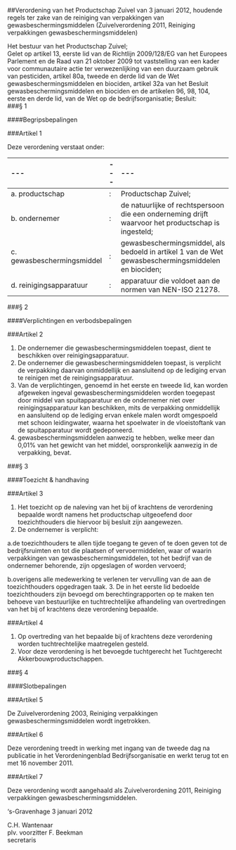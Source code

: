 <meta http-equiv='Content-Type' content='text/html; charset=utf-8' />

##Verordening van het Productschap Zuivel van 3 januari 2012, houdende regels ter zake van de reiniging van verpakkingen van gewasbeschermingsmiddelen (Zuivelverordening 2011, Reiniging verpakkingen gewasbeschermingsmiddelen)

Het bestuur van het Productschap Zuivel;  
Gelet op artikel 13, eerste lid van de Richtlijn 2009/128/EG van het Europees Parlement en de Raad van 21 oktober 2009 tot vaststelling van een kader voor communautaire actie ter verwezenlijking van een duurzaam gebruik van pesticiden, artikel 80a, tweede en derde lid van de Wet gewasbeschermingsmiddelen en biociden, artikel 32a van het Besluit gewasbeschermingsmiddelen en biociden en de artikelen 96, 98, 104, eerste en derde lid, van de Wet op de bedrijfsorganisatie;
Besluit:    
###§ 1 

####Begripsbepalingen

###Artikel 1 

Deze verordening verstaat onder: 

| --- | --- | --- |
|:---|:---|:---|
|a. productschap |: |Productschap Zuivel; |
|b. ondernemer |: |de natuurlijke of rechtspersoon die een onderneming drijft waarvoor het productschap is ingesteld; |
|c. gewasbeschermingsmiddel |: |gewasbeschermingsmiddel, als bedoeld in artikel 1 van de Wet gewasbeschermingsmiddelen en biociden; |
|d. reinigingsapparatuur |: |apparatuur die voldoet aan de normen van NEN-ISO 21278. |

###§ 2 

####Verplichtingen en verbodsbepalingen

###Artikel 2 

1. De ondernemer die gewasbeschermingsmiddelen toepast, dient te beschikken over reinigingsapparatuur. 
2. De ondernemer die gewasbeschermingsmiddelen toepast, is verplicht de verpakking daarvan onmiddellijk en aansluitend op de lediging ervan te reinigen met de reinigingsapparatuur.
3. Van de verplichtingen, genoemd in het eerste en tweede lid, kan worden afgeweken ingeval gewasbeschermingsmiddelen worden toegepast door middel van spuitapparatuur en de ondernemer niet over reinigingsapparatuur kan beschikken, mits de verpakking onmiddellijk en aansluitend op de lediging ervan enkele malen wordt omgespoeld met schoon leidingwater, waarna het spoelwater in de vloeistoftank van de spuitapparatuur wordt gedeponeerd.
4. gewasbeschermingsmiddelen aanwezig te hebben, welke meer dan 0,01% van het gewicht van het middel, oorspronkelijk aanwezig in de verpakking, bevat.

###§ 3 

####Toezicht & handhaving

###Artikel 3 

1. Het toezicht op de naleving van het bij of krachtens de verordening bepaalde wordt namens het productschap uitgeoefend door toezichthouders die hiervoor bij besluit zijn aangewezen. 
2. De ondernemer is verplicht:

a.de toezichthouders te allen tijde toegang te geven of te doen geven tot de bedrijfsruimten en tot die plaatsen of vervoermiddelen, waar of waarin verpakkingen van gewasbeschermingsmiddelen, tot het bedrijf van de ondernemer behorende, zijn opgeslagen of worden vervoerd;

b.overigens alle medewerking te verlenen ter vervulling van de aan de toezichthouders opgedragen taak. 
3. De in het eerste lid bedoelde toezichthouders zijn bevoegd om berechtingrapporten op te maken ten behoeve van bestuurlijke en tuchtrechtelijke afhandeling van overtredingen van het bij of krachtens deze verordening bepaalde. 

###Artikel 4 

1. Op overtreding van het bepaalde bij of krachtens deze verordening worden tuchtrechtelijke maatregelen gesteld. 
2. Voor deze verordening is het bevoegde tuchtgerecht het Tuchtgerecht Akkerbouwproductschappen.

###§ 4 

####Slotbepalingen

###Artikel 5 

De Zuivelverordening 2003, Reiniging verpakkingen gewasbeschermingsmiddelen wordt ingetrokken. 

###Artikel 6 

Deze verordening treedt in werking met ingang van de tweede dag na publicatie in het Verordeningenblad Bedrijfsorganisatie en werkt terug tot en met 16 november 2011. 

###Artikel 7 

Deze verordening wordt aangehaald als Zuivelverordening 2011, Reiniging verpakkingen gewasbeschermingsmiddelen. 

‘s-Gravenhage 
3 januari 2012   

C.H. Wantenaar  
plv. voorzitter 
F. Beekman  
secretaris    
